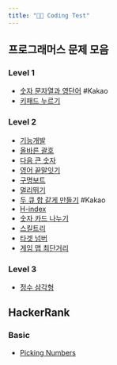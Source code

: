 ```yaml
---
title: "👩‍💻 Coding Test"
---
```


## 프로그래머스 문제 모음

### Level 1
- [숫자 문자열과 영단어](notes/숫자%20문자열과%20영단어.md) #Kakao 
- [키패드 누르기](notes/키패드%20누르기.md)

### Level 2
- [기능개발](notes/기능개발.md)
- [올바른 괄호](notes/올바른%20괄호.md)
- [다음 큰 숫자](notes/다음%20큰%20숫자.md)
- [영어 끝말잇기](notes/영어%20끝말잇기.md)
- [구명보트](notes/구명보트.md)
- [멀리뛰기](notes/멀리뛰기.md)
- [두 큐 합 같게 만들기](notes/두%20큐%20합%20같게%20만들기.md) #Kakao 
- [H-index](notes/H-index.md)
- [숫자 카드 나누기](notes/숫자%20카드%20나누기.md)
- [스킬트리](notes/스킬트리.md)
- [타겟 넘버](notes/타겟%20넘버.md)
- [게임 맵 최단거리](notes/게임%20맵%20최단거리.md)

### Level 3
- [정수 삼각형](notes/정수%20삼각형.md)


## HackerRank

### Basic
- [Picking Numbers](notes/Picking%20Numbers.md)
